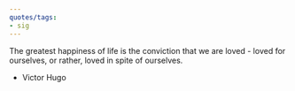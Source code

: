```yaml
---
quotes/tags:
- sig
---
```




The greatest happiness of life is the conviction that we are loved - loved for ourselves, or rather, loved in spite of ourselves. 

- Victor Hugo